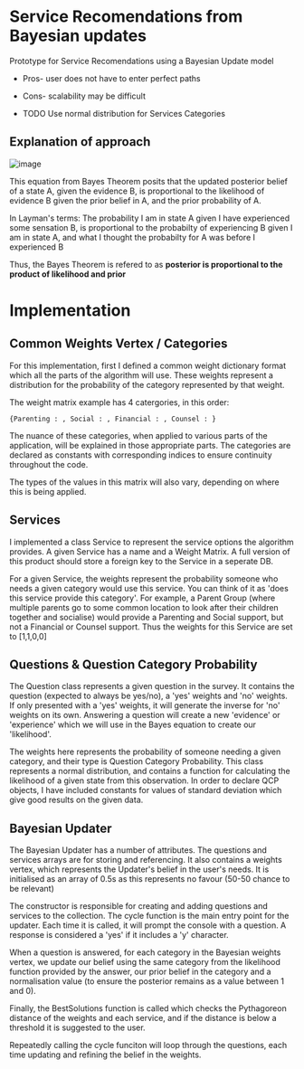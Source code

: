 # Service Recomendations from Bayesian updates

Prototype for Service Recomendations using a Bayesian Update model

- Pros- user does not have to enter perfect paths

- Cons- scalability may be difficult

- TODO Use normal distribution for Services Categories

## Explanation of approach

![image](https://user-images.githubusercontent.com/26506402/190587253-6b20b90b-365c-40ee-88cd-674a77b981b0.png)

This equation from Bayes Theorem posits that the updated posterior belief of a state A, given the evidence B, is proportional to the likelihood of evidence B given the prior belief in A, and the prior probability of A. 

In Layman's terms: The probability I am in state A given I have experienced some sensation B, is proportional to the probabilty of experiencing B given I am in state A, and what I thought the probabilty for A was before I experienced B

Thus, the Bayes Theorem is refered to as <b>posterior is proportional to the product of likelihood and prior</b>
# Implementation

## Common Weights Vertex / Categories
For this implementation, first I defined a common weight dictionary format which all the parts of the algorithm will use. These weights represent a distribution for the probability of the category represented by that weight.

The weight matrix example has 4 catergories, in this order:

`{Parenting : , Social : , Financial : , Counsel : }`

The nuance of these categories, when applied to various parts of the application, will be explained in those appropriate parts. The categories are declared as constants with corresponding indices to ensure continuity throughout the code.

The types of the values in this matrix will also vary, depending on where this is being applied.

## Services
I implemented a class Service to represent the service options the algorithm provides. A given Service has a name and a Weight Matrix. A full version of this product should store a foreign key to the Service in a seperate DB. 

For a given Service, the weights represent the probability someone who needs a given category would use this service. You can think of it as 'does this service provide this category'. For example, a Parent Group (where multiple parents go to some common location to look after their children together and socialise) would provide a Parenting and Social support, but not a Financial or Counsel support. Thus the weights for this Service are set to [1,1,0,0]

## Questions & Question Category Probability
The Question class represents a given question in the survey. It contains the question (expected to always be yes/no), a 'yes' weights and 'no' weights. If only presented with a 'yes' weights, it will generate the inverse for 'no' weights on its own. Answering a question will create a new 'evidence' or 'experience' which we will use in the Bayes equation to create our 'likelihood'.

The weights here represents the probability of someone needing a given category, and their type is Question Category Probability. This class represents a normal distribution, and contains a function for calculating the likelihood of a given state from this observation. In order to declare QCP objects, I have included constants for values of standard deviation which give good results on the given data. 

## Bayesian Updater
The Bayesian Updater has a number of attributes. The questions and services arrays are for storing and referencing. It also contains a weights vertex, which represents the Updater's belief in the user's needs. It is initialised as an array of 0.5s as this represents no favour (50-50 chance to be relevant)

The constructor is responsible for creating and adding questions and services to the collection. The cycle function is the main entry point for the updater. Each time it is called, it will prompt the console with a question. A response is considered a 'yes' if it includes a 'y' character. 

When a question is answered, for each category in the Bayesian weights vertex, we update our belief using the same category from the likelihood function provided by the answer, our prior belief in the category and a normalisation value (to ensure the posterior remains as a value between 1 and 0).

Finally, the BestSolutions function is called which checks the Pythagoreon distance of the weights and each service, and if the distance is below a threshold it is suggested to the user.

Repeatedly calling the cycle funciton will loop through the questions, each time updating and refining the belief in the weights.
